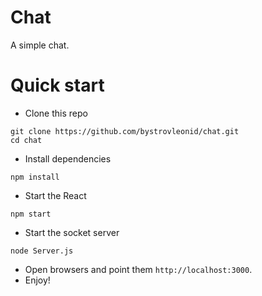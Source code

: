 # Chat

A simple chat.

# Quick start
* Clone this repo
```
git clone https://github.com/bystrovleonid/chat.git
cd chat
```
* Install dependencies
```
npm install
```
* Start the React
```
npm start
```
* Start the socket server
```
node Server.js
```
* Open browsers and point them `http://localhost:3000`.
* Enjoy!
